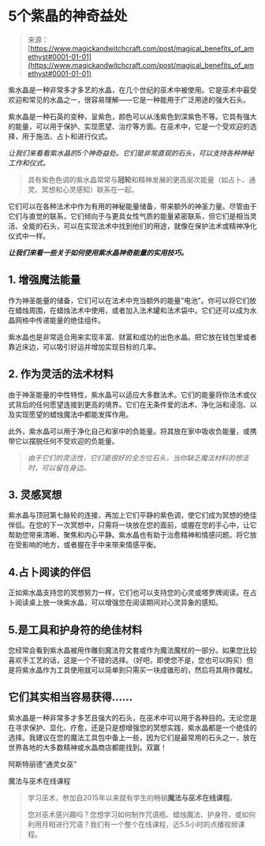<!--yml

category: 未分类

日期：2024年06月12日 18:32:31

-->

# 5个紫晶的神奇益处

> 来源：[https://www.magickandwitchcraft.com/post/magical_benefits_of_amethyst#0001-01-01](https://www.magickandwitchcraft.com/post/magical_benefits_of_amethyst#0001-01-01)

紫水晶是一种非常多才多艺的水晶，在几个世纪的巫术中被使用。它是巫术中最受欢迎和常见的水晶之一，很容易理解——它是一种能用于广泛用途的强大石头。

紫水晶是一种石英的变种，呈紫色，颜色可以从浅紫色到深紫色不等。它具有强大的能量，可以用于保护、实现愿望、治疗等方面。在巫术中，它是一个受欢迎的选择，用于施法、占卜和进行仪式。

*让我们来看看紫水晶的5个神奇益处。它们是非常直观的石头，可以支持各种神秘工作和仪式。*

> 具有紫色色调的紫水晶常常与**冠轮**和精神发展的更高层次能量（如占卜、通灵、冥想和心灵感知）联系在一起。

它们可以在各种法术中作为有用的神秘能量储备，带来额外的神圣力量。尽管由于它们与直觉的联系，它们倾向于与更具女性气质的能量紧密联系，但它们是相当灵活、全能的石头，可以在实现法术中找到他们的用途，就像在保护法术或精神净化仪式中一样。

***让我们来看一些关于如何使用紫水晶神奇能量的实用技巧。***

## 1\. 增强魔法能量

作为神圣能量的储备，它们可以在法术中充当额外的能量"电池"。你可以将它们放在蜡烛周围，在蜡烛法术中使用，或者加入法术罐和法术袋中。它们还可以成为水晶网格中传递能量的绝佳组件。

紫水晶也是非常适合用来实现丰富、财富和成功的出色水晶。把它放在钱包里或者靠近床边，可以吸引好运并增加实现目标的几率。

## 2\. 作为灵活的法术材料

由于神圣能量的中性特性，紫水晶可以适应大多数法术。它们的能量将你法术或仪式背后的任何愿望连接到更高的境界。它们在无条件爱的法术、净化浴和浸泡、以及实现愿望的蜡烛魔法中都能发挥作用。

此外，紫水晶可以用于净化自己和家中的负能量。将其放在家中吸收负能量，或携带它以摆脱任何不受欢迎的负能量。

> *由于它们的灵活性，它们是很好的全方位石头，当你缺乏魔法材料的想法时，可以留在身边。*

## 3\. 灵感冥想

紫水晶与顶冠第七脉轮的连接，再加上它们平静的紫色调，使它们成为冥想的绝佳伴侣。在您的下一次冥想中，只需将一块放在您的面前，或握在您的手心中，让它帮助您带来清晰、聚焦和内心平静。紫水晶也有助于治愈精神和情感问题。将它放在受影响的地方，或者握在手中来带来情感平衡。

## 4\.占卜阅读的伴侣

正如紫水晶支持您的冥想努力一样，它们也可以支持您的心灵或塔罗牌阅读。在占卜阅读桌上放一块紫水晶，可以增强您在阅读期间对心灵异象的感知。

## 5\.是工具和护身符的绝佳材料

您经常会看到紫水晶被用作雕刻魔法符文套或作为魔法魔杖的一部分。如果您比较喜欢手工艺的话，这是一个不错的选择。（好吧，即使您不是，您也可以购买）但是将紫水晶作为工具使用就可以简单到只需买一块成锥形的，然后将其用作魔杖。

## 它们其实相当容易获得……

紫水晶是一种非常多才多艺且强大的石头，在巫术中可以用于各种目的。无论您是在寻求保护、显化、疗愈，还是只是想增强您的冥想实践，紫水晶都是一个绝佳的选择。我建议在您的魔法工具包中备上一些，因为它们是最常用的石头之一，放在世界各地的大多数精神或水晶商店都能找到。双赢！

阿斯特丽德“通灵女巫”

魔法与巫术在线课程

> 学习巫术，参加自2015年以来就有学生的畅销**魔法与巫术在线课程**。
> 
> 您对巫术感兴趣吗？您想学习如何制作咒语瓶、蜡烛魔法、护身符，或如何利用月相进行咒语？我们有一个整个在线课程，近5.5小时的点播视频课程。
